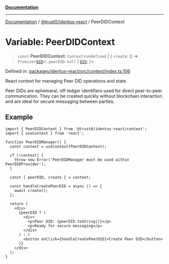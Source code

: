 [**Documentation**](../../../README.md)

***

[Documentation](../../../README.md) / [@trust0/identus-react](../README.md) / PeerDIDContext

# Variable: PeerDIDContext

> `const` **PeerDIDContext**: `Context`\<`undefined` \| \{ `create`: () => `Promise`\<[`DID`](https://github.com/hyperledger-identus/sdk-ts/blob/main/docs/sdk/modules.md)\>; `peerDID`: `null` \| [`DID`](https://github.com/hyperledger-identus/sdk-ts/blob/main/docs/sdk/modules.md); \}\>

Defined in: [packages/identus-react/src/context/index.ts:106](https://github.com/trust0-project/identus/blob/9f7666f79544e124604ebfe5ab0b08403f9e8849/packages/identus-react/src/context/index.ts#L106)

React context for managing Peer DID operations and state.

Peer DIDs are ephemeral, off-ledger identifiers used for direct peer-to-peer
communication. They can be created quickly without blockchain interaction
and are ideal for secure messaging between parties.

## Example

```tsx
import { PeerDIDContext } from '@trust0/identus-react/context';
import { useContext } from 'react';

function PeerDIDManager() {
  const context = useContext(PeerDIDContext);
  
  if (!context) {
    throw new Error('PeerDIDManager must be used within PeerDIDProvider');
  }
  
  const { peerDID, create } = context;
  
  const handleCreatePeerDID = async () => {
    await create();
  };
  
  return (
    <div>
      {peerDID ? (
        <div>
          <p>Peer DID: {peerDID.toString()}</p>
          <p>Ready for secure messaging</p>
        </div>
      ) : (
        <button onClick={handleCreatePeerDID}>Create Peer DID</button>
      )}
    </div>
  );
}
```
